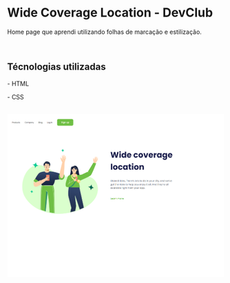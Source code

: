 <h1>Wide Coverage Location - DevClub</h1>
<p>Home page que aprendi utilizando folhas de marcação e estilização.</p>
<br> 
<h2>Técnologias utilizadas</h2>
<p>- HTML</p>
<p>- CSS</p>
<br>
<img src="https://github.com/maarianenascimento/DevClub-WCL-CSS/blob/main/img/img-README.png?raw=true" alt=img-do-projeto"/>
